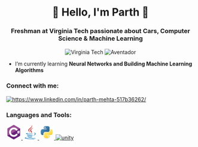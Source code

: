 <h1 align="center">👋 Hello, I'm Parth 👋</h1>
<h3 align="center"> Freshman at Virginia Tech passionate about Cars, Computer Science & Machine Learning</h3>
<p align="center"> <img src="https://wallpapers.com/images/high/red-virginia-tech-black-pf5k174st5pgwppd.webp" alt="Virginia Tech" width="350" height="350" align="center"/> </a> <img src="https://www.supercars.net/blog/wp-content/uploads/2020/10/2020-Lamborghini-Aventador-SVJ-Roadster-Front-Three-Quarter-Wallpaper2-1.jpg" alt="Aventador" width="500" height="300" align="center"/> </a> </p>


-  I’m currently learning **Neural Networks and Building Machine Learning Algorithms**

<h3 align="left">Connect with me:</h3>
<p align="left">
<a href="https://www.linkedin.com/in/parth-mehta-517b36262/" target="blank"><img align="center" src="https://raw.githubusercontent.com/rahuldkjain/github-profile-readme-generator/master/src/images/icons/Social/linked-in-alt.svg" alt="https://www.linkedin.com/in/parth-mehta-517b36262/" height="30" width="40" /></a>
</p>

<h3 align="left">Languages and Tools:</h3>
<p align="left"> <a href="https://www.w3schools.com/cs/" target="_blank" rel="noreferrer"> <img src="https://raw.githubusercontent.com/devicons/devicon/master/icons/csharp/csharp-original.svg" alt="csharp" width="40" height="40"/> </a> <a href="https://www.java.com" target="_blank" rel="noreferrer"> <img src="https://raw.githubusercontent.com/devicons/devicon/master/icons/java/java-original.svg" alt="java" width="40" height="40"/> </a> <a href="https://www.python.org" target="_blank" rel="noreferrer"> <img src="https://raw.githubusercontent.com/devicons/devicon/master/icons/python/python-original.svg" alt="python" width="40" height="40"/> </a> <a href="https://unity.com/" target="_blank" rel="noreferrer"> <img src="https://www.vectorlogo.zone/logos/unity3d/unity3d-icon.svg" alt="unity" width="40" height="40"/> </a> </p>
